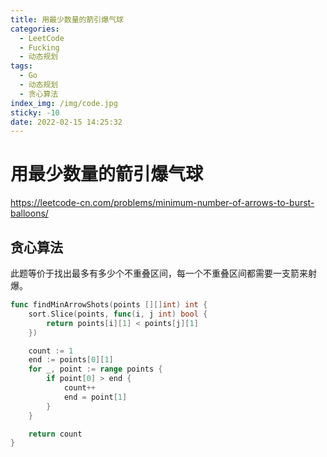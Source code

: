 ```yaml
---
title: 用最少数量的箭引爆气球
categories:
  - LeetCode
  - Fucking
  - 动态规划
tags:
  - Go
  - 动态规划
  - 贪心算法
index_img: /img/code.jpg
sticky: -10
date: 2022-02-15 14:25:32
---
```


# 用最少数量的箭引爆气球

https://leetcode-cn.com/problems/minimum-number-of-arrows-to-burst-balloons/

## 贪心算法

此题等价于找出最多有多少个不重叠区间，每一个不重叠区间都需要一支箭来射爆。

```go
func findMinArrowShots(points [][]int) int {
    sort.Slice(points, func(i, j int) bool {
        return points[i][1] < points[j][1]
    })

    count := 1
    end := points[0][1]
    for _, point := range points {
        if point[0] > end {
            count++
            end = point[1]
        }
    }

    return count
}
```